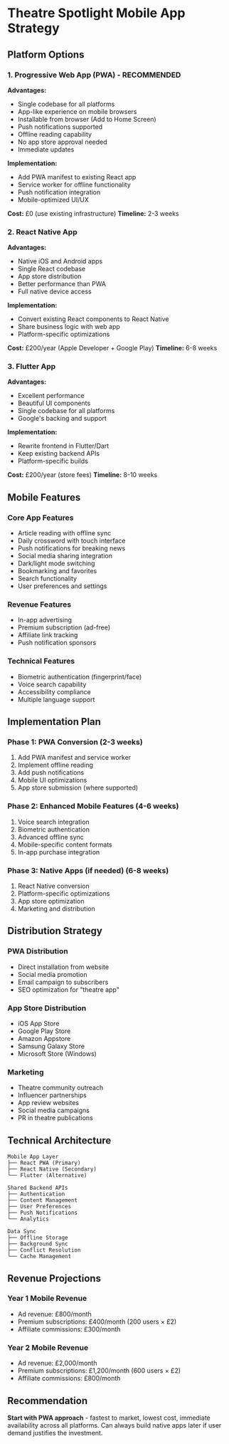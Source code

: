 # Theatre Spotlight Mobile App Strategy

## Platform Options

### 1. Progressive Web App (PWA) - RECOMMENDED
**Advantages:**
- Single codebase for all platforms
- App-like experience on mobile browsers
- Installable from browser (Add to Home Screen)
- Push notifications supported
- Offline reading capability
- No app store approval needed
- Immediate updates

**Implementation:**
- Add PWA manifest to existing React app
- Service worker for offline functionality
- Push notification integration
- Mobile-optimized UI/UX

**Cost:** £0 (use existing infrastructure)
**Timeline:** 2-3 weeks

### 2. React Native App
**Advantages:**
- Native iOS and Android apps
- Single React codebase
- App store distribution
- Better performance than PWA
- Full native device access

**Implementation:**
- Convert existing React components to React Native
- Share business logic with web app
- Platform-specific optimizations

**Cost:** £200/year (Apple Developer + Google Play)
**Timeline:** 6-8 weeks

### 3. Flutter App
**Advantages:**
- Excellent performance
- Beautiful UI components
- Single codebase for all platforms
- Google's backing and support

**Implementation:**
- Rewrite frontend in Flutter/Dart
- Keep existing backend APIs
- Platform-specific builds

**Cost:** £200/year (store fees)
**Timeline:** 8-10 weeks

## Mobile Features

### Core App Features
- Article reading with offline sync
- Daily crossword with touch interface
- Push notifications for breaking news
- Social media sharing integration
- Dark/light mode switching
- Bookmarking and favorites
- Search functionality
- User preferences and settings

### Revenue Features
- In-app advertising
- Premium subscription (ad-free)
- Affiliate link tracking
- Push notification sponsors

### Technical Features
- Biometric authentication (fingerprint/face)
- Voice search capability
- Accessibility compliance
- Multiple language support

## Implementation Plan

### Phase 1: PWA Conversion (2-3 weeks)
1. Add PWA manifest and service worker
2. Implement offline reading
3. Add push notifications
4. Mobile UI optimizations
5. App store submission (where supported)

### Phase 2: Enhanced Mobile Features (4-6 weeks)
1. Voice search integration
2. Biometric authentication
3. Advanced offline sync
4. Mobile-specific content formats
5. In-app purchase integration

### Phase 3: Native Apps (if needed) (6-8 weeks)
1. React Native conversion
2. Platform-specific optimizations
3. App store optimization
4. Marketing and distribution

## Distribution Strategy

### PWA Distribution
- Direct installation from website
- Social media promotion
- Email campaign to subscribers
- SEO optimization for "theatre app"

### App Store Distribution
- iOS App Store
- Google Play Store
- Amazon Appstore
- Samsung Galaxy Store
- Microsoft Store (Windows)

### Marketing
- Theatre community outreach
- Influencer partnerships
- App review websites
- Social media campaigns
- PR in theatre publications

## Technical Architecture

```
Mobile App Layer
├── React PWA (Primary)
├── React Native (Secondary)
└── Flutter (Alternative)

Shared Backend APIs
├── Authentication
├── Content Management
├── User Preferences
├── Push Notifications
└── Analytics

Data Sync
├── Offline Storage
├── Background Sync
├── Conflict Resolution
└── Cache Management
```

## Revenue Projections

### Year 1 Mobile Revenue
- Ad revenue: £800/month
- Premium subscriptions: £400/month (200 users × £2)
- Affiliate commissions: £300/month

### Year 2 Mobile Revenue
- Ad revenue: £2,000/month
- Premium subscriptions: £1,200/month (600 users × £2)
- Affiliate commissions: £800/month

## Recommendation

**Start with PWA approach** - fastest to market, lowest cost, immediate availability across all platforms. Can always build native apps later if user demand justifies the investment.